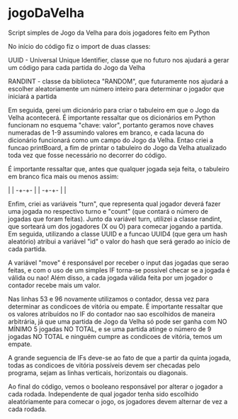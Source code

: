 # jogoDaVelha

Script simples de Jogo da Velha para dois jogadores feito em Python


  No início do código fiz o import de duas classes:

UUID - Universal Unique Identifier, classe que no futuro nos ajudará a gerar um código para cada partida do Jogo da Velha

RANDINT - classe da biblioteca "RANDOM", que futuramente nos ajudará a escolher aleatoriamente um número inteiro para determinar o jogador que iniciará a partida


  Em seguida, gerei um dicionário para criar o tabuleiro em que o Jogo da Velha acontecerá. É importante ressaltar que os dicionários em Python funcionam no esquema "chave: valor", portanto geramos nove chaves numeradas de 1-9 assumindo valores em branco, e cada lacuna do dicionário funcionará como um campo do Jogo da Velha.
Entao criei a funcao printBoard, a fim de printar o tabuleiro do Jogo da Velha atualizado toda vez que fosse necessário no decorrer do código.

É importante ressaltar que, antes que qualquer jogada seja feita, o tabuleiro em branco fica mais ou menos assim:

  | |
 -+-+-
  | |
 -+-+-
  | |
  
  Enfim, criei as variáveis "turn", que representa qual jogador deverá fazer uma jogada no respectivo turno e "count" (que contará o número de jogadas que foram feitas). Junto da variável turn, utilizei a classe randint, que sorteará um dos jogadores (X ou O) para comecar jogando a partida. Em seguida, utilizando a classe UUID e a funcao UUID4 (que gera um hash aleatório) atribui a variável "id" o valor do hash que será gerado ao início de cada partida.
  
  A variável "move" é responsável por receber o input das jogadas que serao feitas, e com o uso de um simples IF torna-se possível checar se a jogada é válida ou nao! Além disso, a cada jogada válida feita por um jogador o contador recebe mais um valor.
  
  Nas linhas 53 e 96 novamente utilizamos o contador, dessa vez para determinar as condicoes de vitória ou empate. É importante ressaltar que os valores atribuídos no IF do contador nao sao escolhidos de maneira arbitrária, já que uma partida de Jogo da Velha só pode ser ganha com NO MÍNIMO 5 jogadas NO TOTAL, e se uma partida atinge o número de 9 jogadas NO TOTAL e ninguém cumpre as condicoes de vitória, temos um empate.
  
  A grande seguencia de IFs deve-se ao fato de que a partir da quinta jogada, todas as condicoes de vitória possíveis devem ser checadas pelo programa, sejam as linhas verticais, horizontais ou diagonais.
  
  Ao final do código, vemos o booleano responsável por alterar o jogador a cada rodada. Independente de qual jogador tenha sido escolhido aleatóriamente para comecar o jogo, os jogadores devem alternar de vez a cada rodada.
